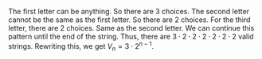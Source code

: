 The first letter can be anything. So there are 3 choices.
The second letter cannot be the same as the first letter. So there are 2 choices.
For the third letter, there are 2 choices. Same as the second letter.
We can continue this pattern until the end of the string.
Thus, there are $3 \cdot 2 \cdot 2 \cdot 2 \cdot 2 \cdot 2 \cdot 2$ valid strings.
Rewriting this, we get $V_n = 3 \cdot 2^{n-1}$.
